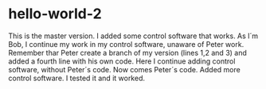 # hello-world-2
This is the master version.
I added some control software that works.
As I´m Bob, I continue my work in my control software, unaware of Peter work. Remember thar Peter create a branch of my version (lines 1,2 and 3) and added a fourth line with his own code.
Here I continue adding control software, without Peter´s code. 
Now comes Peter´s code. Added more control software. I tested it and it worked.
